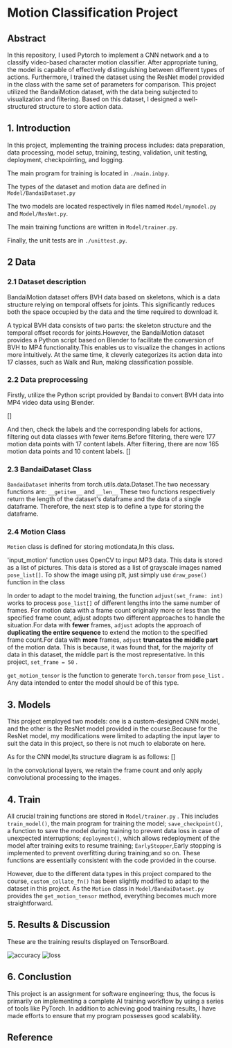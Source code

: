 # Motion Classification Project

## Abstract
In this repository, I used Pytorch to implement a CNN network and a to classify video-based character motion classifier. After appropriate tuning, the model is capable of effectively distinguishing between different types of actions. Furthermore, I trained the dataset using the ResNet model provided in the class with the same set of parameters for comparison. This project utilized the BandaiMotion dataset, with the data being subjected to visualization and filtering. Based on this dataset, I designed a well-structured structure to store action data.

## 1. Introduction

In this project, implementing the training process includes: data preparation, data processing, model setup, training, testing, validation, unit testing, deployment, checkpointing, and logging.

The main program for training is located in ```./main.inbpy```.

The types of the dataset and motion data are defined in ```Model/BandaiDataset.py```

The two models are located respectively in files named ```Model/mymodel.py``` and ```Model/ResNet.py```.

The main training functions are written in ```Model/trainer.py```.

Finally, the unit tests are in ```./unittest.py```.




## 2 Data
### 2.1 Dataset description
 BandaiMotion dataset offers BVH data based on skeletons, which is a data structure relying on temporal offsets for joints. This significantly reduces both the space occupied by the data and the time required to download it.

A typical BVH data consists of two parts: the skeleton structure and the temporal offset records for joints.However, the BandaiMotion dataset provides a Python script based on Blender to facilitate the conversion of BVH to MP4 functionality.This enables us to visualize the changes in actions more intuitively. At the same time, it cleverly categorizes its action data into 17 classes, such as Walk and Run, making classification possible.

### 2.2 Data preprocessing
Firstly, utilize the Python script provided by Bandai to convert BVH data into MP4 video data using Blender.

[]

And then, check the labels and the corresponding labels for actions, filtering out data classes with fewer items.Before filtering, there were 177 motion data points with 17 content labels. After filtering, there are now 165 motion data points and 10 content labels.
[]

### 2.3 BandaiDataset Class

```BandaiDataset``` inherits from torch.utils.data.Dataset.The two necessary functions are: ```__getitem__``` and ```__len__``` These two functions respectively return the length of the dataset's dataframe and the data of a single dataframe. Therefore, the next step is to define a type for storing the dataframe.

### 2.4 Motion Class

```Motion``` class is defined for storing motiondata,In this class.

'input_motion' function uses OpenCV to input MP3 data. This data is stored as a list of pictures. This data is stored as a list of grayscale images named ```pose_list[]```. To show the image using plt, just simply use ```draw_pose()``` function in the class

In order to adapt to the model training, the function ```adjust(set_frame: int)``` works to process ```pose_list[]``` of different lengths into the same number of frames. For motion data with a frame count originally more or less than the specified frame count, adjust adopts two different approaches to handle the situation.For data with __fewer__ frames, ```adjust``` adopts the approach of __duplicating the entire sequence__ to extend the motion to the specified frame count.For data with __more__ frames, ```adjust``` __truncates the middle part__ of the motion data. This is because, it was found that, for the majority of data in this dataset, the middle part is the most representative. In this project, ```set_frame = 50```  .

```get_motion_tensor``` is the function to generate ```Torch.tensor``` from ```pose_list``` . Any data intended to enter the model should be of this type.

## 3. Models
This project employed two models: one is a custom-designed CNN model, and the other is the ResNet model provided in the course.Because for the ResNet model, my modifications were limited to adapting the input layer to suit the data in this project, so there is not much to elaborate on here. 

As for the CNN model,Its structure diagram is as follows:
[]

In the convolutional layers, we retain the frame count and only apply convolutional processing to the images.

## 4. Train
All crucial training functions are stored in ```Model/trainer.py``` . This includes ```train_model()```, the main program for training the model; ```save_checkpoint()```, a function to save the model during training to prevent data loss in case of unexpected interruptions; ```deployment()```, which allows redeployment of the model after training exits to resume training; ```EarlyStopper```,Early stopping is implemented to prevent overfitting during training;and so on. These functions are essentially consistent with the code provided in the course.

However, due to the different data types in this project compared to the course, ```custom_collate_fn()``` has been slightly modified to adapt to the dataset in this project. As the ```Motion``` class in ```Model/BandaiDataset.py``` provides the ```get_motion_tensor``` method, everything becomes much more straightforward.


## 5. Results & Discussion 
These are the training results displayed on TensorBoard.

![accuracy](./img/Tensorbord_accuracy.png)
![loss](./img/Tensorboard_loss.png)



## 6. Conclustion


This project is an assignment for software engineering; thus, the focus is primarily on implementing a complete AI training workflow by using a series of tools like PyTorch. In addition to achieving good training results, I have made efforts to ensure that my program possesses good scalability.


## Reference